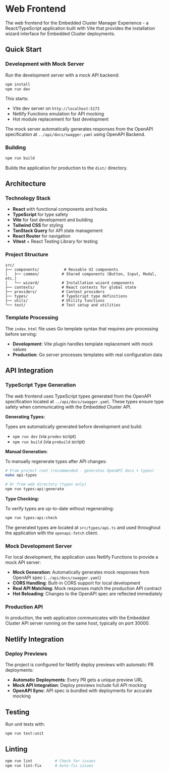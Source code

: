 # Web Frontend

The web frontend for the Embedded Cluster Manager Experience - a React/TypeScript application built with Vite that provides the installation wizard interface for Embedded Cluster deployments.

## Quick Start

### Development with Mock Server

Run the development server with a mock API backend:

```bash
npm install
npm run dev
```

This starts:
- Vite dev server on `http://localhost:5173`
- Netlify Functions emulation for API mocking
- Hot module replacement for fast development

The mock server automatically generates responses from the OpenAPI specification at `../api/docs/swagger.yaml` using OpenAPI Backend.

### Building

```bash
npm run build
```

Builds the application for production to the `dist/` directory.

## Architecture

### Technology Stack

- **React** with functional components and hooks
- **TypeScript** for type safety
- **Vite** for fast development and building
- **Tailwind CSS** for styling
- **TanStack Query** for API state management
- **React Router** for navigation
- **Vitest** + React Testing Library for testing

### Project Structure

```
src/
├── components/           # Reusable UI components
│   ├── common/          # Shared components (Button, Input, Modal, etc.)
│   └── wizard/          # Installation wizard components
├── contexts/            # React contexts for global state
├── providers/           # Context providers
├── types/               # TypeScript type definitions
├── utils/               # Utility functions
└── test/                # Test setup and utilities
```

### Template Processing

The `index.html` file uses Go template syntax that requires pre-processing before serving:

- **Development**: Vite plugin handles template replacement with mock values
- **Production**: Go server processes templates with real configuration data

## API Integration

### TypeScript Type Generation

The web frontend uses TypeScript types generated from the OpenAPI specification located at `../api/docs/swagger.yaml`. These types ensure type safety when communicating with the Embedded Cluster API.

**Generating Types:**

Types are automatically generated before development and build:
- `npm run dev` (via `predev` script)
- `npm run build` (via `prebuild` script)

**Manual Generation:**

To manually regenerate types after API changes:

```bash
# From project root (recommended - generates OpenAPI docs + types)
make api-types

# Or from web directory (types only)
npm run types:api:generate
```

**Type Checking:**

To verify types are up-to-date without regenerating:

```bash
npm run types:api:check
```

The generated types are located at `src/types/api.ts` and used throughout the application with the `openapi-fetch` client.

### Mock Development Server

For local development, the application uses Netlify Functions to provide a mock API server:

- **Mock Generation**: Automatically generates mock responses from OpenAPI spec (`../api/docs/swagger.yaml`)
- **CORS Handling**: Built-in CORS support for local development
- **Real API Matching**: Mock responses match the production API contract
- **Hot Reloading**: Changes to the OpenAPI spec are reflected immediately

### Production API

In production, the web application communicates with the Embedded Cluster API server running on the same host, typically on port 30000.

## Netlify Integration

### Deploy Previews

The project is configured for Netlify deploy previews with automatic PR deployments:

- **Automatic Deployments**: Every PR gets a unique preview URL
- **Mock API Integration**: Deploy previews include full API mocking
- **OpenAPI Sync**: API spec is bundled with deployments for accurate mocking

## Testing

Run unit tests with:

```bash
npm run test:unit
```

## Linting

```bash
npm run lint          # Check for issues
npm run lint-fix      # Auto-fix issues
```
